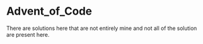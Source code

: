 # Advent_of_Code

There are solutions here that are not entirely mine and not all of the solution are present here.